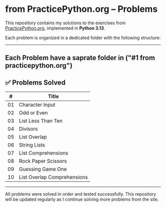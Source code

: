 # from PracticePython.org – Problems

This repository contains my solutions to the exercises from [PracticePython.org](https://www.practicepython.org/), implemented in **Python 3.13**.

Each problem is organized in a dedicated folder with the following structure:


---
Each Problem have a saprate folder in ("#1 from practicepython.org")
---

## ✅ Problems Solved

| #  | Title                         |
|----|-------------------------------|
| 01 | Character Input               |
| 02 | Odd or Even                   |
| 03 | List Less Than Ten            |
| 04 | Divisors                      |
| 05 | List Overlap                  |
| 06 | String Lists                  |
| 07 | List Comprehensions           |
| 08 | Rock Paper Scissors           |
| 09 | Guessing Game One             |
| 10 | List Overlap Comprehensions   |

---

All problems were solved in order and tested successfully. This repository will be updated regularly as I continue solving more problems from the site.
